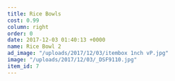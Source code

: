 ```yaml
---
title: Rice Bowls
cost: 0.99
column: right
order: 0
date: 2017-12-03 01:40:13 +0000
name: Rice Bowl 2
ad_image: "/uploads/2017/12/03/itembox 1nch vP.jpg"
image: "/uploads/2017/12/03/_DSF9110.jpg"
item_id: 7
---
```

